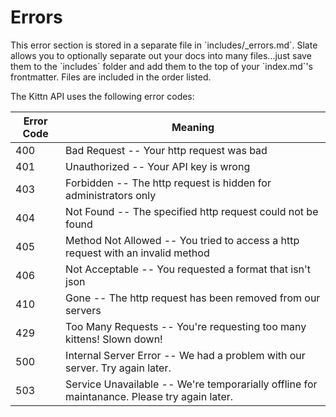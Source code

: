 # Errors

<aside class="notice">This error section is stored in a separate file in `includes/_errors.md`. Slate allows you to optionally separate out your docs into many files...just save them to the `includes` folder and add them to the top of your `index.md`'s frontmatter. Files are included in the order listed.</aside>

The Kittn API uses the following error codes:


Error Code | Meaning
---------- | -------
400 | Bad Request -- Your http request was bad
401 | Unauthorized -- Your API key is wrong
403 | Forbidden -- The http request is hidden for administrators only
404 | Not Found -- The specified http request could not be found
405 | Method Not Allowed -- You tried to access a http request with an invalid method
406 | Not Acceptable -- You requested a format that isn't json
410 | Gone -- The http request has been removed from our servers
429 | Too Many Requests -- You're requesting too many kittens! Slown down!
500 | Internal Server Error -- We had a problem with our server. Try again later.
503 | Service Unavailable -- We're temporarially offline for maintanance. Please try again later.